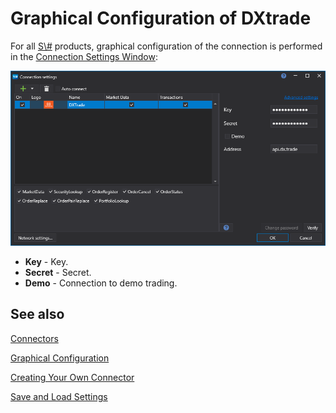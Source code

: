 # Graphical Configuration of DXtrade

For all [S\\#](../../../../api.md) products, graphical configuration of the connection is performed in the [Connection Settings Window](../../../graphical_user_interface/connection_settings_window.md):

![API GUI Settings DXtrade](../../../../../images/api_gui_settings_dxtrade.png)

- **Key** - Key.
- **Secret** - Secret.
- **Demo** - Connection to demo trading.

## See also

[Connectors](../../../connectors.md)

[Graphical Configuration](../../graphical_configuration.md)

[Creating Your Own Connector](../../creating_own_connector.md)

[Save and Load Settings](../../save_and_load_settings.md)